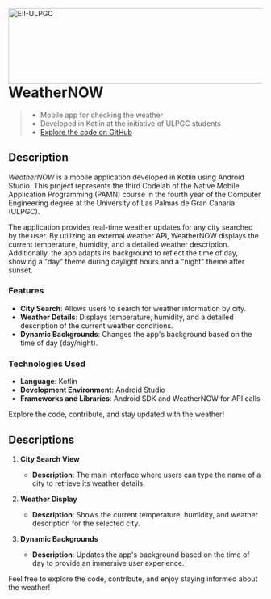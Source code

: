 <a href="https://www.eii.ulpgc.es" target="_blank"><img src="https://www.eii.ulpgc.es/sites/default/files/eii-acron-mod.png" alt="EII-ULPGC" align="right" width="516" height="150" /></a>
# WeatherNOW

> - Mobile app for checking the weather
> - Developed in Kotlin at the initiative of ULPGC students
> - [Explore the code on GitHub](https://github.com/imanolqb/WeatherNOW-Codelab)

## Description

*WeatherNOW* is a mobile application developed in Kotlin using Android Studio. This project represents the third Codelab of the Native Mobile Application Programming (PAMN) course in the fourth year of the Computer Engineering degree at the University of Las Palmas de Gran Canaria (ULPGC).

The application provides real-time weather updates for any city searched by the user. By utilizing an external weather API, WeatherNOW displays the current temperature, humidity, and a detailed weather description. Additionally, the app adapts its background to reflect the time of day, showing a "day" theme during daylight hours and a "night" theme after sunset.

### Features

* **City Search**: Allows users to search for weather information by city.  
* **Weather Details**: Displays temperature, humidity, and a detailed description of the current weather conditions.  
* **Dynamic Backgrounds**: Changes the app's background based on the time of day (day/night).  

### Technologies Used

* **Language**: Kotlin
* **Development Environment**: Android Studio
* **Frameworks and Libraries**: Android SDK and WeatherNOW for API calls

Explore the code, contribute, and stay updated with the weather!

## Descriptions

1. **City Search View**  
   * **Description**: The main interface where users can type the name of a city to retrieve its weather details.  

2. **Weather Display**  
   * **Description**: Shows the current temperature, humidity, and weather description for the selected city.  

3. **Dynamic Backgrounds**  
   * **Description**: Updates the app's background based on the time of day to provide an immersive user experience.  

Feel free to explore the code, contribute, and enjoy staying informed about the weather!
